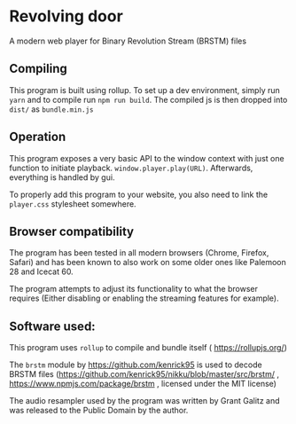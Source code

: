 # Revolving door

A modern web player for Binary Revolution Stream (BRSTM) files

## Compiling

This program is built using rollup. To set up a dev environment, simply run `yarn` and to compile run `npm run build`. The compiled js is then dropped into `dist/` as `bundle.min.js`

## Operation

This program exposes a very basic API to the window context with just one function to initiate playback. `window.player.play(URL)`. Afterwards, everything is handled by gui.

To properly add this program to your website, you also need to link the `player.css` stylesheet somewhere.

## Browser compatibility

The program has been tested in all modern browsers (Chrome, Firefox, Safari) and has been known to also work on some older ones like Palemoon 28 and Icecat 60.

The program attempts to adjust its functionality to what the browser requires (Either disabling or enabling the streaming features for example).

## Software used:

This program uses `rollup` to compile and bundle itself ( https://rollupjs.org/)

The `brstm` module by https://github.com/kenrick95 is used to decode BRSTM files (https://github.com/kenrick95/nikku/blob/master/src/brstm/ , https://www.npmjs.com/package/brstm , licensed under the MIT license)

The audio resampler used by the program was written by Grant Galitz and was released to the Public Domain by the author.
